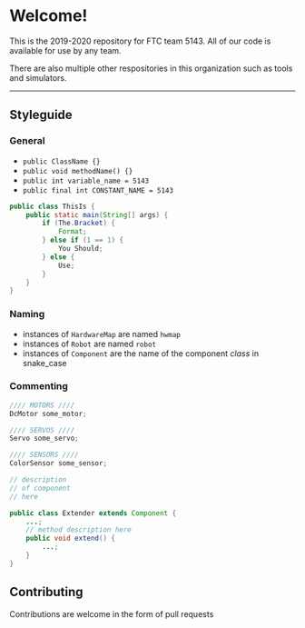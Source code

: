 # Welcome!

This is the 2019-2020 repository for FTC team 5143. All of our code is available for use by any team.

There are also multiple other respositories in this organization such as tools and simulators.

---

## Styleguide

### General

- `public ClassName {}`
- `public void methodName() {}`
- `public int variable_name = 5143`
- `public final int CONSTANT_NAME = 5143`

```java
public class ThisIs {
    public static main(String[] args) {
        if (The.Bracket) {
            Format;
        } else if (1 == 1) {
            You Should;
        } else {
            Use;
        }
    }
}
```

### Naming

- instances of `HardwareMap` are named `hwmap`
- instances of `Robot` are named `robot`
- instances of `Component` are the name of the component *class* in snake_case

### Commenting

```java
//// MOTORS ////
DcMotor some_motor;

//// SERVOS ////
Servo some_servo;

//// SENSORS ////
ColorSensor some_sensor;
```

```java
// description
// of component
// here

public class Extender extends Component {
    ...;
    // method description here
    public void extend() {
        ...;
    }
}
```

## Contributing

Contributions are welcome in the form of pull requests

